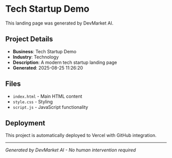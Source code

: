 # Tech Startup Demo

This landing page was generated by DevMarket AI.

## Project Details
- **Business**: Tech Startup Demo
- **Industry**: Technology
- **Description**: A modern tech startup landing page
- **Generated**: 2025-08-25 11:26:20

## Files
- `index.html` - Main HTML content
- `style.css` - Styling
- `script.js` - JavaScript functionality

## Deployment
This project is automatically deployed to Vercel with GitHub integration.

---
*Generated by DevMarket AI - No human intervention required*
